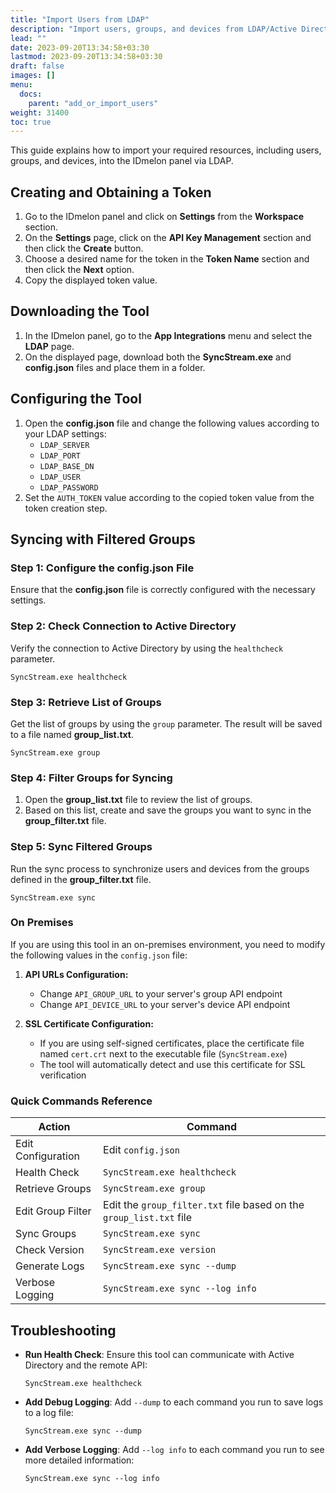 ```yaml
---
title: "Import Users from LDAP"
description: "Import users, groups, and devices from LDAP/Active Directory into the IDmelon panel"
lead: ""
date: 2023-09-20T13:34:58+03:30
lastmod: 2023-09-20T13:34:58+03:30
draft: false
images: []
menu:
  docs:
    parent: "add_or_import_users"
weight: 31400
toc: true
---
```


This guide explains how to import your required resources, including users, groups, and devices, into the IDmelon panel via LDAP.

## Creating and Obtaining a Token

1. Go to the IDmelon panel and click on **Settings** from the **Workspace** section.
2. On the **Settings** page, click on the **API Key Management** section and then click the **Create** button.
3. Choose a desired name for the token in the **Token Name** section and then click the **Next** option.
4. Copy the displayed token value.

## Downloading the Tool

1. In the IDmelon panel, go to the **App Integrations** menu and select the **LDAP** page.
2. On the displayed page, download both the **SyncStream.exe** and **config.json** files and place them in a folder.

## Configuring the Tool

1. Open the **config.json** file and change the following values according to your LDAP settings:
   - `LDAP_SERVER`
   - `LDAP_PORT`
   - `LDAP_BASE_DN`
   - `LDAP_USER`
   - `LDAP_PASSWORD`
2. Set the `AUTH_TOKEN` value according to the copied token value from the token creation step.

## Syncing with Filtered Groups

### Step 1: Configure the config.json File
Ensure that the **config.json** file is correctly configured with the necessary settings.

### Step 2: Check Connection to Active Directory
Verify the connection to Active Directory by using the `healthcheck` parameter.
```
SyncStream.exe healthcheck
```

### Step 3: Retrieve List of Groups
Get the list of groups by using the `group` parameter. The result will be saved to a file named **group_list.txt**.
```
SyncStream.exe group
```

### Step 4: Filter Groups for Syncing
1. Open the **group_list.txt** file to review the list of groups.
2. Based on this list, create and save the groups you want to sync in the **group_filter.txt** file.

### Step 5: Sync Filtered Groups
Run the sync process to synchronize users and devices from the groups defined in the **group_filter.txt** file.
```
SyncStream.exe sync
```

### On Premises

If you are using this tool in an on-premises environment, you need to modify the following values in the `config.json` file:

1. **API URLs Configuration:**
   - Change `API_GROUP_URL` to your server's group API endpoint
   - Change `API_DEVICE_URL` to your server's device API endpoint

2. **SSL Certificate Configuration:**
   - If you are using self-signed certificates, place the certificate file named `cert.crt` next to the executable file (`SyncStream.exe`)
   - The tool will automatically detect and use this certificate for SSL verification

### Quick Commands Reference

| Action | Command |
|--------|---------|
| Edit Configuration | Edit `config.json` |
| Health Check | `SyncStream.exe healthcheck` |
| Retrieve Groups | `SyncStream.exe group` |
| Edit Group Filter | Edit the `group_filter.txt` file based on the `group_list.txt` file |
| Sync Groups | `SyncStream.exe sync` |
| Check Version | `SyncStream.exe version` |
| Generate Logs | `SyncStream.exe sync --dump` |
| Verbose Logging | `SyncStream.exe sync --log info` |

## Troubleshooting

- **Run Health Check**: Ensure this tool can communicate with Active Directory and the remote API:
  ```
  SyncStream.exe healthcheck
  ```

- **Add Debug Logging**: Add `--dump` to each command you run to save logs to a log file:
  ```
  SyncStream.exe sync --dump
  ```

- **Add Verbose Logging**: Add `--log info` to each command you run to see more detailed information:
  ```
  SyncStream.exe sync --log info
  ```
